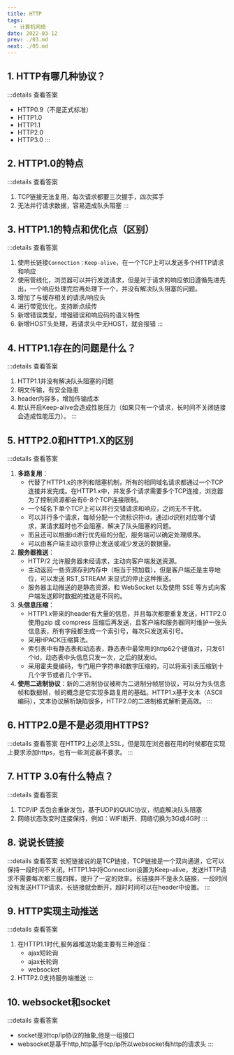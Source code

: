 ```yaml
---
title: HTTP
tags: 
  - 计算机网络
date: 2022-03-12
prev: ./03.md
next: ./05.md
---
```


## 1. HTTP有哪几种协议？
:::details 查看答案
- HTTP0.9（不是正式标准）
- HTTP1.0
- HTTP1.1
- HTTP2.0
- HTTP3.0
:::
## 2. HTTP1.0的特点
:::details 查看答案
1. TCP链接无法复用，每次请求都要三次握手，四次挥手
2. 无法并行请求数据，容易造成队头阻塞
:::

## 3. HTTP1.1的特点和优化点（区别）
:::details 查看答案
1. 使用长链接`Connection：Keep-alive`，在一个TCP上可以发送多个HTTP请求和响应
2. 使用管线化，浏览器可以并行发送请求，但是对于请求的响应依旧遵循先进先出，一个响应处理完后再处理下一个，并没有解决队头阻塞的问题。
3. 增加了与缓存相关的请求/响应头
4. 进行带宽优化，支持断点续传
5. 新增错误类型，增强错误和响应码的语义特性
6. 新增HOST头处理，若请求头中无HOST，就会报错
:::

## 4. HTTP1.1存在的问题是什么？
:::details 查看答案
1. HTTP1.1并没有解决队头阻塞的问题
2. 明文传输，有安全隐患
3. header内容多，增加传输成本
4. 默认开启Keep-alive会造成性能压力（如果只有一个请求，长时间不关闭链接会造成性能压力）。
:::

## 5. HTTP2.0和HTTP1.X的区别
:::details 查看答案
1. **多路复用**：
    - 代替了HTTP1.x的序列和阻塞机制，所有的相同域名请求都通过一个TCP连接并发完成。在HTTP1.x中，并发多个请求需要多个TCP连接，浏览器为了控制资源都会有6-8个TCP连接限制。
    - 一个域名下单个TCP上可以并行交错请求和响应，之间无不干扰。
    - 可以并行多个请求，每帧分配一个流标识符id，通过id识别对应哪个请求，某请求超时也不会阻塞，解决了队头阻塞的问题。
    - 而且还可以根据id进行优先级的分配，服务端可以确定处理顺序。
    - 可以由客户端主动示意停止发送或减少发送的数据量。
2. **服务器推送**：
    - HTTP/2 允许服务器未经请求，主动向客户端发送资源。
    - 主动返回一些资源存到内存中（相当于预加载），但是客户端还是主导地位，可以发送 RST_STREAM 来显式的停止这种推送。
    - 服务器主动推送的是静态资源，和 WebSocket 以及使用 SSE 等方式向客户端发送即时数据的推送是不同的。
3. **头信息压缩**：
    - HTTP1.x带来的header有大量的信息，并且每次都要重复发送，HTTP2.0使用gzip 或 compress 压缩后再发送，且客户端和服务器同时维护一张头信息表，所有字段都生成一个索引号，每次只发送索引号。
    - 采用HPACK压缩算法。
    - 索引表中有静态表和动态表，静态表中最常用的http62个键值对，只发61个id，动态表中头信息只发一次，之后的就发id。
    - 采用霍夫曼编码，专门用户字符串和数字压缩的，可以将索引表压缩到十几个字节或者几个字节。
4. **使用二进制协议**：新的二进制协议被称为二进制分帧层协议，可以分为头信息帧和数据帧，帧的概念是它实现多路复用的基础。HTTP1.x基于文本（ASCII 编码），文本协议解析缺陷很多，HTTP2.0的二进制格式解析更高效。
:::

## 6. HTTP2.0是不是必须用HTTPS?

:::details 查看答案
在HTTP2上必须上SSL，但是现在浏览器在用的时候都在实现上要求添加https，也有一些浏览器不要求。
:::


## 7. HTTP 3.0有什么特点？
:::details 查看答案
1. TCP/IP 丢包会重新发包，基于UDP的QUIC协议，彻底解决队头阻塞
2. 网络状态改变时连接保持，例如：WIFI断开、网络切换为3G或4G时
:::


## 8. 说说长链接
:::details 查看答案
长短链接说的是TCP链接，TCP链接是一个双向通道，它可以保持一段时间不关闭。HTTP1.1中将Connection设置为Keep-alive，发送HTTP请求不需要每次都三握四挥，提升了一定的效率。长链接并不是永久链接，一段时间没有发送HTTP请求，长链接就会断开，超时时间可以在header中设置。
:::

## 9. HTTP实现主动推送

:::details 查看答案
1. 在HTTP1.1时代,服务器推送功能主要有三种途径：
    - ajax短轮询
    - ajax长轮询
    - websocket
2. HTTP2.0支持服务端推送
:::

## 10. websocket和socket

:::details 查看答案
- socket是对tcp/ip协议的抽象,他是一组接口
- websocket是基于http,http基于tcp/ip所以websocket有http的请求头
:::